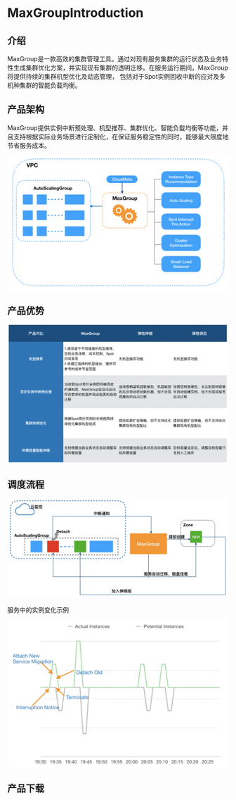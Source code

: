 # MaxGroupIntroduction
## 介绍
MaxGroup是一款高效的集群管理工具。通过对现有服务集群的运行状态及业务特性生成集群优化方案，并实现现有集群的透明迁移。在服务运行期间，MaxGroup将提供持续的集群机型优化及动态管理， 包括对于Spot实例回收中断的应对及多机种集群的智能负载均衡。

## 产品架构

MaxGroup提供实例中断预处理、机型推荐、集群优化、智能负载均衡等功能，并且支持根据实际业务场景进行定制化，在保证服务稳定性的同时，能够最大限度地节省服务成本。
<p align="center">
<img width="600" src="https://github.com/spotmaxtech/MaxGroupIntroduction/blob/master/images/maxgroup0%402x.png">
</p>

## 产品优势
<p align="center">
<img width="600" src="https://github.com/spotmaxtech/MaxGroupIntroduction/blob/master/images/maxgroup3%402x.png">
</p>


## 调度流程
<p align="center">
<img width="600" src="https://github.com/spotmaxtech/MaxGroupIntroduction/blob/master/images/maxgroup1%402x.png">
</p>

服务中的实例变化示例

<p align="center">
<img width="600" src="https://github.com/spotmaxtech/MaxGroupIntroduction/blob/master/images/maxgroup2%402x.png">
</p>

## 产品下载